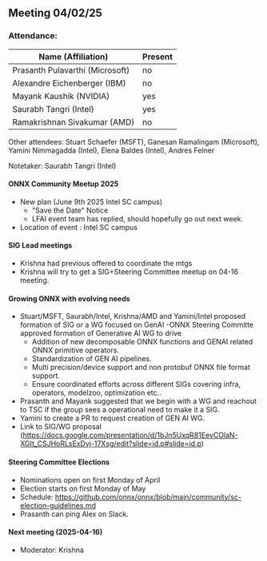 ##  Meeting 04/02/25

### Attendance:

| Name (Affiliation)              | Present  |
| ------------------------------- | -------- |
| Prasanth Pulavarthi (Microsoft) | no  |
| Alexandre Eichenberger (IBM)    | no  |
| Mayank Kaushik (NVIDIA)         | yes |
| Saurabh Tangri (Intel)          | yes |
| Ramakrishnan Sivakumar (AMD)    | no  |

Other attendees: Stuart Schaefer (MSFT), Ganesan Ramalingam (Microsoft), Yamini Nimmagadda (Intel), Elena Baldes (Intel), Andres Felner

Notetaker: Saurabh Tangri (Intel)

#### ONNX Community Meetup 2025
- New plan (June 9th 2025 Intel SC campus)
  - "Save the Date" Notice
  - LFAI event team has replied, should hopefully go out next week.
- Location of event : Intel SC campus 

#### SIG Lead meetings
 - Krishna had previous offered to coordinate the mtgs
 - Krishna will try to get a SIG+Steering Committee meetup on 04-16 meeting.

#### Growing ONNX with evolving needs
 - Stuart/MSFT, Saurabh/Intel, Krishna/AMD and Yamini/Intel proposed formation of SIG or a WG focused on GenAI
 -ONNX Steering Committe approved formation of Generative AI WG to drive
    - Addition of new decomposable ONNX functions and GENAI related ONNX primitive operators.
    - Standardization of GEN AI pipelines.
    - Multi precision/device support and non protobuf ONNX file format support.
    - Ensure coordinated efforts across different SIGs covering infra, operators, modelzoo, optimization etc..
 - Prasanth and Mayank suggested that we begin with a WG and reachout to TSC if the group sees a operational need to make it a SIG.
 - Yamini to create a PR to request creation of GEN AI WG. 
 - Link to SIG/WG proposal (https://docs.google.com/presentation/d/1bJn5UxqR81EevCOlaN-XGIt_CSJHoRLsExDvj-17Xsg/edit?slide=id.p#slide=id.p)
  
#### Steering Committee Elections
 - Nominations open on first Monday of April
 - Election starts on first Monday of May
 - Schedule: https://github.com/onnx/onnx/blob/main/community/sc-election-guidelines.md
 - Prasanth can ping Alex on Slack.

#### Next meeting (2025-04-16)
 - Moderator: Krishna
